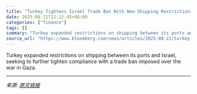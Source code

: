```yaml
---
title: "Turkey Tightens Israel Trade Ban With New Shipping Restrictions"
date: 2025-08-21T12:12:45+08:00
categories: ["finance"]
tags: []
summary: "Turkey expanded restrictions on shipping between its ports and Israel, seeking to further tighten compliance with a trade ban imposed over the war in Gaza."
source_url: "https://www.bloomberg.com/news/articles/2025-08-21/turkey-tightens-israel-trade-ban-with-new-shipping-restrictions"
---
```


Turkey expanded restrictions on shipping between its ports and Israel, seeking to further tighten compliance with a trade ban imposed over the war in Gaza.

---

*来源: [原文链接](https://www.bloomberg.com/news/articles/2025-08-21/turkey-tightens-israel-trade-ban-with-new-shipping-restrictions)*
